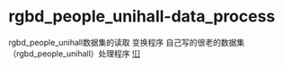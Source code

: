 # rgbd_people_unihall-data_process
rgbd_people_unihall数据集的读取 变换程序
自己写的很老的数据集（rgbd_people_unihall）处理程序
[![]](rgbd_people_unihall)
